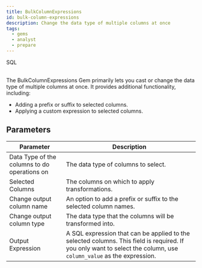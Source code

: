 ```yaml
---
title: BulkColumnExpressions
id: bulk-column-expressions
description: Change the data type of multiple columns at once
tags:
  - gems
  - analyst
  - prepare
---
```


<span class="badge">SQL</span><br/><br/>

The BulkColumnExpressions Gem primarily lets you cast or change the data type of multiple columns at once. It provides additional functionality, including:

- Adding a prefix or suffix to selected columns.
- Applying a custom expression to selected columns.

## Parameters

| Parameter                                    | Description                                                                                                                                                        |
| -------------------------------------------- | ------------------------------------------------------------------------------------------------------------------------------------------------------------------ |
| Data Type of the columns to do operations on | The data type of columns to select.                                                                                                                                |
| Selected Columns                             | The columns on which to apply transformations.                                                                                                                     |
| Change output column name                    | An option to add a prefix or suffix to the selected column names.                                                                                                  |
| Change output column type                    | The data type that the columns will be transformed into.                                                                                                           |
| Output Expression                            | A SQL expression that can be applied to the selected columns. This field is required. If you only want to select the column, use `column_value` as the expression. |
